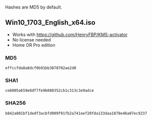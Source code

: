 Hashes are MD5 by default.

## Win10_1703_English_x64.iso

- Works with https://github.com/HenryFBP/KMS-activator
- No license needed
- Home OR Pro edition

### MD5

    effccfda8a8dcf0b91bb3878702ae2d8

### SHA1

    ce8005a659e8df7fe9b080352cb1c313c3e9adce

### SHA256

    b842a801bf1dedf3acbfd909f91fb2a741eef20fda133daa1878e46a07ec9237
